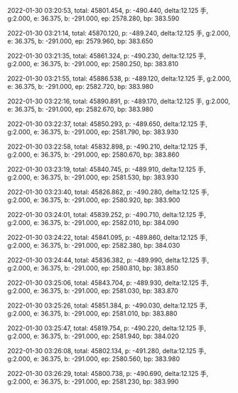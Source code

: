 2022-01-30 03:20:53, total: 45801.454, p: -490.440, delta:12.125 手, g:2.000, e: 36.375, b: -291.000, ep: 2578.280, bp: 383.590

2022-01-30 03:21:14, total: 45870.120, p: -489.240, delta:12.125 手, g:2.000, e: 36.375, b: -291.000, ep: 2579.960, bp: 383.650

2022-01-30 03:21:35, total: 45861.324, p: -490.230, delta:12.125 手, g:2.000, e: 36.375, b: -291.000, ep: 2580.250, bp: 383.810

2022-01-30 03:21:55, total: 45886.538, p: -489.120, delta:12.125 手, g:2.000, e: 36.375, b: -291.000, ep: 2582.720, bp: 383.980

2022-01-30 03:22:16, total: 45890.891, p: -489.170, delta:12.125 手, g:2.000, e: 36.375, b: -291.000, ep: 2582.670, bp: 383.980

2022-01-30 03:22:37, total: 45850.293, p: -489.650, delta:12.125 手, g:2.000, e: 36.375, b: -291.000, ep: 2581.790, bp: 383.930

2022-01-30 03:22:58, total: 45832.898, p: -490.210, delta:12.125 手, g:2.000, e: 36.375, b: -291.000, ep: 2580.670, bp: 383.860

2022-01-30 03:23:19, total: 45840.745, p: -489.910, delta:12.125 手, g:2.000, e: 36.375, b: -291.000, ep: 2581.530, bp: 383.930

2022-01-30 03:23:40, total: 45826.862, p: -490.280, delta:12.125 手, g:2.000, e: 36.375, b: -291.000, ep: 2580.920, bp: 383.900

2022-01-30 03:24:01, total: 45839.252, p: -490.710, delta:12.125 手, g:2.000, e: 36.375, b: -291.000, ep: 2582.010, bp: 384.090

2022-01-30 03:24:22, total: 45841.095, p: -489.860, delta:12.125 手, g:2.000, e: 36.375, b: -291.000, ep: 2582.380, bp: 384.030

2022-01-30 03:24:44, total: 45836.382, p: -489.990, delta:12.125 手, g:2.000, e: 36.375, b: -291.000, ep: 2580.810, bp: 383.850

2022-01-30 03:25:06, total: 45843.704, p: -489.930, delta:12.125 手, g:2.000, e: 36.375, b: -291.000, ep: 2581.030, bp: 383.870

2022-01-30 03:25:26, total: 45851.384, p: -490.030, delta:12.125 手, g:2.000, e: 36.375, b: -291.000, ep: 2581.010, bp: 383.880

2022-01-30 03:25:47, total: 45819.754, p: -490.220, delta:12.125 手, g:2.000, e: 36.375, b: -291.000, ep: 2581.940, bp: 384.020

2022-01-30 03:26:08, total: 45802.134, p: -491.280, delta:12.125 手, g:2.000, e: 36.375, b: -291.000, ep: 2580.560, bp: 383.980

2022-01-30 03:26:29, total: 45800.738, p: -490.690, delta:12.125 手, g:2.000, e: 36.375, b: -291.000, ep: 2581.230, bp: 383.990